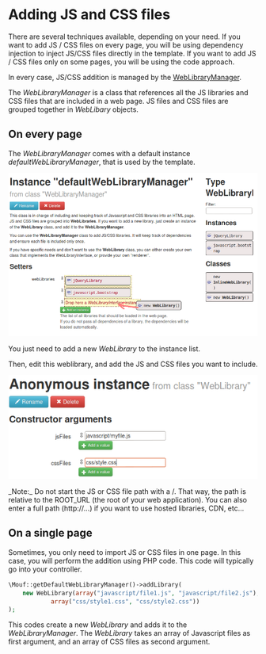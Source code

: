 Adding JS and CSS files
=======================

There are several techniques available, depending on your need.
If you want to add JS / CSS files on every page, you will be using dependency injection to inject JS/CSS files directly in the template.
If you want to add JS / CSS files only on some pages, you will be using the code approach.

In every case, JS/CSS addition is managed by the [WebLibraryManager](http://mouf-php.com/packages/mouf/html.utils.weblibrarymanager/README.md).

The _WebLibraryManager_ is a class that references all the JS libraries and CSS files that are included in a web page.
JS files and CSS files are grouped together in _WebLibary_ objects.

On every page
-------------

The _WebLibraryManager_ comes with a default instance *defaultWebLibraryManager*, that is used by the template.

![Web library manager instance](images/defaultWebLibraryManager.png)

You just need to add a new *WebLibrary* to the instance list.

Then, edit this weblibrary, and add the JS and CSS files you want to include.

![Web library instance](images/weblibrary.png)

<div class="alert">_Note:_ Do not start the JS or CSS file path with a /. That way, the path is relative to the
ROOT_URL (the root of your web application). You can also enter a full path (http://...) if you want to
use hosted libraries, CDN, etc...</div>

On a single page
----------------

Sometimes, you only need to import JS or CSS files in one page. In this case, you will perform the addition
using PHP code. This code will typically go into your controller.

```php
\Mouf::getDefaultWebLibraryManager()->addLibrary(
	new WebLibrary(array("javascript/file1.js", "javascript/file2.js"),
			array("css/style1.css", "css/style2.css"))	
);
```

This codes create a new *WebLibrary* and adds it to the *WebLibraryManager*.
The *WebLibrary* takes an array of Javascript files as first argument, and an array
of CSS files as second argument.
